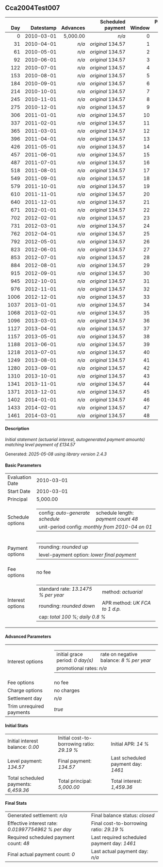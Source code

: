 <h2>Cca2004Test007</h2>
<table>
    <thead style="vertical-align: bottom;">
        <th class="ci00" style="text-align: right;">Day</th>
        <th class="ci01" style="text-align: right;">Datestamp</th>
        <th class="ci02" style="text-align: right;">Advances</th>
        <th class="ci03" style="text-align: right;">Scheduled payment</th>
        <th class="ci04" style="text-align: right;">Window</th>
        <th class="ci05" style="text-align: right;">Payment due</th>
        <th class="ci06" style="text-align: right;">Actual payments</th>
        <th class="ci07" style="text-align: right;">Net effect</th>
        <th class="ci08" style="text-align: right;">Payment status</th>
        <th class="ci09" style="text-align: right;">Balance status</th>
        <th class="ci10" style="text-align: right;">Actuarial interest</th>
        <th class="ci11" style="text-align: right;">New interest</th>
        <th class="ci12" style="text-align: right;">Interest portion</th>
        <th class="ci13" style="text-align: right;">Principal portion</th>
        <th class="ci14" style="text-align: right;">Interest balance</th>
        <th class="ci15" style="text-align: right;">Principal balance</th>
    </thead>
    <tr style="text-align: right;">
        <td class="ci00">0</td>
        <td class="ci01" style="white-space: nowrap;">2010-03-01</td>
        <td class="ci02">5,000.00</td>
        <td class="ci03" style="white-space: nowrap;"><i>n/a<i></td>
        <td class="ci04">0</td>
        <td class="ci05">0.00</td>
        <td class="ci06"><i>n/a</i></td>
        <td class="ci07">0.00</td>
        <td class="ci08"><i>information&nbsp;only</i></td>
        <td class="ci09">open</td>
        <td class="ci10">0.0000</td>
        <td class="ci11">0.0000</td>
        <td class="ci12">0.00</td>
        <td class="ci13">0.00</td>
        <td class="ci14">0.0000</td>
        <td class="ci15">5,000.00</td>
    </tr>
    <tr style="text-align: right;">
        <td class="ci00">31</td>
        <td class="ci01" style="white-space: nowrap;">2010-04-01</td>
        <td class="ci02"><i>n/a</i></td>
        <td class="ci03" style="white-space: nowrap;"><i>original</i> 134.57</td>
        <td class="ci04">1</td>
        <td class="ci05">134.57</td>
        <td class="ci06"><i>n/a</i></td>
        <td class="ci07">134.57</td>
        <td class="ci08"><i>not&nbsp;yet&nbsp;due</i></td>
        <td class="ci09">open</td>
        <td class="ci10">55.8318</td>
        <td class="ci11">55.8318</td>
        <td class="ci12">55.83</td>
        <td class="ci13">78.74</td>
        <td class="ci14">0.0000</td>
        <td class="ci15">4,921.26</td>
    </tr>
    <tr style="text-align: right;">
        <td class="ci00">61</td>
        <td class="ci01" style="white-space: nowrap;">2010-05-01</td>
        <td class="ci02"><i>n/a</i></td>
        <td class="ci03" style="white-space: nowrap;"><i>original</i> 134.57</td>
        <td class="ci04">2</td>
        <td class="ci05">134.57</td>
        <td class="ci06"><i>n/a</i></td>
        <td class="ci07">134.57</td>
        <td class="ci08"><i>not&nbsp;yet&nbsp;due</i></td>
        <td class="ci09">open</td>
        <td class="ci10">53.1799</td>
        <td class="ci11">53.1799</td>
        <td class="ci12">53.17</td>
        <td class="ci13">81.40</td>
        <td class="ci14">0.0000</td>
        <td class="ci15">4,839.86</td>
    </tr>
    <tr style="text-align: right;">
        <td class="ci00">92</td>
        <td class="ci01" style="white-space: nowrap;">2010-06-01</td>
        <td class="ci02"><i>n/a</i></td>
        <td class="ci03" style="white-space: nowrap;"><i>original</i> 134.57</td>
        <td class="ci04">3</td>
        <td class="ci05">134.57</td>
        <td class="ci06"><i>n/a</i></td>
        <td class="ci07">134.57</td>
        <td class="ci08"><i>not&nbsp;yet&nbsp;due</i></td>
        <td class="ci09">open</td>
        <td class="ci10">54.0437</td>
        <td class="ci11">54.0437</td>
        <td class="ci12">54.04</td>
        <td class="ci13">80.53</td>
        <td class="ci14">0.0000</td>
        <td class="ci15">4,759.33</td>
    </tr>
    <tr style="text-align: right;">
        <td class="ci00">122</td>
        <td class="ci01" style="white-space: nowrap;">2010-07-01</td>
        <td class="ci02"><i>n/a</i></td>
        <td class="ci03" style="white-space: nowrap;"><i>original</i> 134.57</td>
        <td class="ci04">4</td>
        <td class="ci05">134.57</td>
        <td class="ci06"><i>n/a</i></td>
        <td class="ci07">134.57</td>
        <td class="ci08"><i>not&nbsp;yet&nbsp;due</i></td>
        <td class="ci09">open</td>
        <td class="ci10">51.4301</td>
        <td class="ci11">51.4301</td>
        <td class="ci12">51.43</td>
        <td class="ci13">83.14</td>
        <td class="ci14">0.0000</td>
        <td class="ci15">4,676.19</td>
    </tr>
    <tr style="text-align: right;">
        <td class="ci00">153</td>
        <td class="ci01" style="white-space: nowrap;">2010-08-01</td>
        <td class="ci02"><i>n/a</i></td>
        <td class="ci03" style="white-space: nowrap;"><i>original</i> 134.57</td>
        <td class="ci04">5</td>
        <td class="ci05">134.57</td>
        <td class="ci06"><i>n/a</i></td>
        <td class="ci07">134.57</td>
        <td class="ci08"><i>not&nbsp;yet&nbsp;due</i></td>
        <td class="ci09">open</td>
        <td class="ci10">52.2161</td>
        <td class="ci11">52.2161</td>
        <td class="ci12">52.21</td>
        <td class="ci13">82.36</td>
        <td class="ci14">0.0000</td>
        <td class="ci15">4,593.83</td>
    </tr>
    <tr style="text-align: right;">
        <td class="ci00">184</td>
        <td class="ci01" style="white-space: nowrap;">2010-09-01</td>
        <td class="ci02"><i>n/a</i></td>
        <td class="ci03" style="white-space: nowrap;"><i>original</i> 134.57</td>
        <td class="ci04">6</td>
        <td class="ci05">134.57</td>
        <td class="ci06"><i>n/a</i></td>
        <td class="ci07">134.57</td>
        <td class="ci08"><i>not&nbsp;yet&nbsp;due</i></td>
        <td class="ci09">open</td>
        <td class="ci10">51.2964</td>
        <td class="ci11">51.2964</td>
        <td class="ci12">51.29</td>
        <td class="ci13">83.28</td>
        <td class="ci14">0.0000</td>
        <td class="ci15">4,510.55</td>
    </tr>
    <tr style="text-align: right;">
        <td class="ci00">214</td>
        <td class="ci01" style="white-space: nowrap;">2010-10-01</td>
        <td class="ci02"><i>n/a</i></td>
        <td class="ci03" style="white-space: nowrap;"><i>original</i> 134.57</td>
        <td class="ci04">7</td>
        <td class="ci05">134.57</td>
        <td class="ci06"><i>n/a</i></td>
        <td class="ci07">134.57</td>
        <td class="ci08"><i>not&nbsp;yet&nbsp;due</i></td>
        <td class="ci09">open</td>
        <td class="ci10">48.7417</td>
        <td class="ci11">48.7417</td>
        <td class="ci12">48.74</td>
        <td class="ci13">85.83</td>
        <td class="ci14">0.0000</td>
        <td class="ci15">4,424.72</td>
    </tr>
    <tr style="text-align: right;">
        <td class="ci00">245</td>
        <td class="ci01" style="white-space: nowrap;">2010-11-01</td>
        <td class="ci02"><i>n/a</i></td>
        <td class="ci03" style="white-space: nowrap;"><i>original</i> 134.57</td>
        <td class="ci04">8</td>
        <td class="ci05">134.57</td>
        <td class="ci06"><i>n/a</i></td>
        <td class="ci07">134.57</td>
        <td class="ci08"><i>not&nbsp;yet&nbsp;due</i></td>
        <td class="ci09">open</td>
        <td class="ci10">49.4081</td>
        <td class="ci11">49.4081</td>
        <td class="ci12">49.40</td>
        <td class="ci13">85.17</td>
        <td class="ci14">0.0000</td>
        <td class="ci15">4,339.55</td>
    </tr>
    <tr style="text-align: right;">
        <td class="ci00">275</td>
        <td class="ci01" style="white-space: nowrap;">2010-12-01</td>
        <td class="ci02"><i>n/a</i></td>
        <td class="ci03" style="white-space: nowrap;"><i>original</i> 134.57</td>
        <td class="ci04">9</td>
        <td class="ci05">134.57</td>
        <td class="ci06"><i>n/a</i></td>
        <td class="ci07">134.57</td>
        <td class="ci08"><i>not&nbsp;yet&nbsp;due</i></td>
        <td class="ci09">open</td>
        <td class="ci10">46.8939</td>
        <td class="ci11">46.8939</td>
        <td class="ci12">46.89</td>
        <td class="ci13">87.68</td>
        <td class="ci14">0.0000</td>
        <td class="ci15">4,251.87</td>
    </tr>
    <tr style="text-align: right;">
        <td class="ci00">306</td>
        <td class="ci01" style="white-space: nowrap;">2011-01-01</td>
        <td class="ci02"><i>n/a</i></td>
        <td class="ci03" style="white-space: nowrap;"><i>original</i> 134.57</td>
        <td class="ci04">10</td>
        <td class="ci05">134.57</td>
        <td class="ci06"><i>n/a</i></td>
        <td class="ci07">134.57</td>
        <td class="ci08"><i>not&nbsp;yet&nbsp;due</i></td>
        <td class="ci09">open</td>
        <td class="ci10">47.4780</td>
        <td class="ci11">47.4780</td>
        <td class="ci12">47.47</td>
        <td class="ci13">87.10</td>
        <td class="ci14">0.0000</td>
        <td class="ci15">4,164.77</td>
    </tr>
    <tr style="text-align: right;">
        <td class="ci00">337</td>
        <td class="ci01" style="white-space: nowrap;">2011-02-01</td>
        <td class="ci02"><i>n/a</i></td>
        <td class="ci03" style="white-space: nowrap;"><i>original</i> 134.57</td>
        <td class="ci04">11</td>
        <td class="ci05">134.57</td>
        <td class="ci06"><i>n/a</i></td>
        <td class="ci07">134.57</td>
        <td class="ci08"><i>not&nbsp;yet&nbsp;due</i></td>
        <td class="ci09">open</td>
        <td class="ci10">46.5054</td>
        <td class="ci11">46.5054</td>
        <td class="ci12">46.50</td>
        <td class="ci13">88.07</td>
        <td class="ci14">0.0000</td>
        <td class="ci15">4,076.70</td>
    </tr>
    <tr style="text-align: right;">
        <td class="ci00">365</td>
        <td class="ci01" style="white-space: nowrap;">2011-03-01</td>
        <td class="ci02"><i>n/a</i></td>
        <td class="ci03" style="white-space: nowrap;"><i>original</i> 134.57</td>
        <td class="ci04">12</td>
        <td class="ci05">134.57</td>
        <td class="ci06"><i>n/a</i></td>
        <td class="ci07">134.57</td>
        <td class="ci08"><i>not&nbsp;yet&nbsp;due</i></td>
        <td class="ci09">open</td>
        <td class="ci10">41.1166</td>
        <td class="ci11">41.1166</td>
        <td class="ci12">41.11</td>
        <td class="ci13">93.46</td>
        <td class="ci14">0.0000</td>
        <td class="ci15">3,983.24</td>
    </tr>
    <tr style="text-align: right;">
        <td class="ci00">396</td>
        <td class="ci01" style="white-space: nowrap;">2011-04-01</td>
        <td class="ci02"><i>n/a</i></td>
        <td class="ci03" style="white-space: nowrap;"><i>original</i> 134.57</td>
        <td class="ci04">13</td>
        <td class="ci05">134.57</td>
        <td class="ci06"><i>n/a</i></td>
        <td class="ci07">134.57</td>
        <td class="ci08"><i>not&nbsp;yet&nbsp;due</i></td>
        <td class="ci09">open</td>
        <td class="ci10">44.4783</td>
        <td class="ci11">44.4783</td>
        <td class="ci12">44.47</td>
        <td class="ci13">90.10</td>
        <td class="ci14">0.0000</td>
        <td class="ci15">3,893.14</td>
    </tr>
    <tr style="text-align: right;">
        <td class="ci00">426</td>
        <td class="ci01" style="white-space: nowrap;">2011-05-01</td>
        <td class="ci02"><i>n/a</i></td>
        <td class="ci03" style="white-space: nowrap;"><i>original</i> 134.57</td>
        <td class="ci04">14</td>
        <td class="ci05">134.57</td>
        <td class="ci06"><i>n/a</i></td>
        <td class="ci07">134.57</td>
        <td class="ci08"><i>not&nbsp;yet&nbsp;due</i></td>
        <td class="ci09">open</td>
        <td class="ci10">42.0699</td>
        <td class="ci11">42.0699</td>
        <td class="ci12">42.06</td>
        <td class="ci13">92.51</td>
        <td class="ci14">0.0000</td>
        <td class="ci15">3,800.63</td>
    </tr>
    <tr style="text-align: right;">
        <td class="ci00">457</td>
        <td class="ci01" style="white-space: nowrap;">2011-06-01</td>
        <td class="ci02"><i>n/a</i></td>
        <td class="ci03" style="white-space: nowrap;"><i>original</i> 134.57</td>
        <td class="ci04">15</td>
        <td class="ci05">134.57</td>
        <td class="ci06"><i>n/a</i></td>
        <td class="ci07">134.57</td>
        <td class="ci08"><i>not&nbsp;yet&nbsp;due</i></td>
        <td class="ci09">open</td>
        <td class="ci10">42.4392</td>
        <td class="ci11">42.4392</td>
        <td class="ci12">42.43</td>
        <td class="ci13">92.14</td>
        <td class="ci14">0.0000</td>
        <td class="ci15">3,708.49</td>
    </tr>
    <tr style="text-align: right;">
        <td class="ci00">487</td>
        <td class="ci01" style="white-space: nowrap;">2011-07-01</td>
        <td class="ci02"><i>n/a</i></td>
        <td class="ci03" style="white-space: nowrap;"><i>original</i> 134.57</td>
        <td class="ci04">16</td>
        <td class="ci05">134.57</td>
        <td class="ci06"><i>n/a</i></td>
        <td class="ci07">134.57</td>
        <td class="ci08"><i>not&nbsp;yet&nbsp;due</i></td>
        <td class="ci09">open</td>
        <td class="ci10">40.0746</td>
        <td class="ci11">40.0746</td>
        <td class="ci12">40.07</td>
        <td class="ci13">94.50</td>
        <td class="ci14">0.0000</td>
        <td class="ci15">3,613.99</td>
    </tr>
    <tr style="text-align: right;">
        <td class="ci00">518</td>
        <td class="ci01" style="white-space: nowrap;">2011-08-01</td>
        <td class="ci02"><i>n/a</i></td>
        <td class="ci03" style="white-space: nowrap;"><i>original</i> 134.57</td>
        <td class="ci04">17</td>
        <td class="ci05">134.57</td>
        <td class="ci06"><i>n/a</i></td>
        <td class="ci07">134.57</td>
        <td class="ci08"><i>not&nbsp;yet&nbsp;due</i></td>
        <td class="ci09">open</td>
        <td class="ci10">40.3551</td>
        <td class="ci11">40.3551</td>
        <td class="ci12">40.35</td>
        <td class="ci13">94.22</td>
        <td class="ci14">0.0000</td>
        <td class="ci15">3,519.77</td>
    </tr>
    <tr style="text-align: right;">
        <td class="ci00">549</td>
        <td class="ci01" style="white-space: nowrap;">2011-09-01</td>
        <td class="ci02"><i>n/a</i></td>
        <td class="ci03" style="white-space: nowrap;"><i>original</i> 134.57</td>
        <td class="ci04">18</td>
        <td class="ci05">134.57</td>
        <td class="ci06"><i>n/a</i></td>
        <td class="ci07">134.57</td>
        <td class="ci08"><i>not&nbsp;yet&nbsp;due</i></td>
        <td class="ci09">open</td>
        <td class="ci10">39.3031</td>
        <td class="ci11">39.3031</td>
        <td class="ci12">39.30</td>
        <td class="ci13">95.27</td>
        <td class="ci14">0.0000</td>
        <td class="ci15">3,424.50</td>
    </tr>
    <tr style="text-align: right;">
        <td class="ci00">579</td>
        <td class="ci01" style="white-space: nowrap;">2011-10-01</td>
        <td class="ci02"><i>n/a</i></td>
        <td class="ci03" style="white-space: nowrap;"><i>original</i> 134.57</td>
        <td class="ci04">19</td>
        <td class="ci05">134.57</td>
        <td class="ci06"><i>n/a</i></td>
        <td class="ci07">134.57</td>
        <td class="ci08"><i>not&nbsp;yet&nbsp;due</i></td>
        <td class="ci09">open</td>
        <td class="ci10">37.0057</td>
        <td class="ci11">37.0057</td>
        <td class="ci12">37.00</td>
        <td class="ci13">97.57</td>
        <td class="ci14">0.0000</td>
        <td class="ci15">3,326.93</td>
    </tr>
    <tr style="text-align: right;">
        <td class="ci00">610</td>
        <td class="ci01" style="white-space: nowrap;">2011-11-01</td>
        <td class="ci02"><i>n/a</i></td>
        <td class="ci03" style="white-space: nowrap;"><i>original</i> 134.57</td>
        <td class="ci04">20</td>
        <td class="ci05">134.57</td>
        <td class="ci06"><i>n/a</i></td>
        <td class="ci07">134.57</td>
        <td class="ci08"><i>not&nbsp;yet&nbsp;due</i></td>
        <td class="ci09">open</td>
        <td class="ci10">37.1497</td>
        <td class="ci11">37.1497</td>
        <td class="ci12">37.14</td>
        <td class="ci13">97.43</td>
        <td class="ci14">0.0000</td>
        <td class="ci15">3,229.50</td>
    </tr>
    <tr style="text-align: right;">
        <td class="ci00">640</td>
        <td class="ci01" style="white-space: nowrap;">2011-12-01</td>
        <td class="ci02"><i>n/a</i></td>
        <td class="ci03" style="white-space: nowrap;"><i>original</i> 134.57</td>
        <td class="ci04">21</td>
        <td class="ci05">134.57</td>
        <td class="ci06"><i>n/a</i></td>
        <td class="ci07">134.57</td>
        <td class="ci08"><i>not&nbsp;yet&nbsp;due</i></td>
        <td class="ci09">open</td>
        <td class="ci10">34.8985</td>
        <td class="ci11">34.8985</td>
        <td class="ci12">34.89</td>
        <td class="ci13">99.68</td>
        <td class="ci14">0.0000</td>
        <td class="ci15">3,129.82</td>
    </tr>
    <tr style="text-align: right;">
        <td class="ci00">671</td>
        <td class="ci01" style="white-space: nowrap;">2012-01-01</td>
        <td class="ci02"><i>n/a</i></td>
        <td class="ci03" style="white-space: nowrap;"><i>original</i> 134.57</td>
        <td class="ci04">22</td>
        <td class="ci05">134.57</td>
        <td class="ci06"><i>n/a</i></td>
        <td class="ci07">134.57</td>
        <td class="ci08"><i>not&nbsp;yet&nbsp;due</i></td>
        <td class="ci09">open</td>
        <td class="ci10">34.9487</td>
        <td class="ci11">34.9487</td>
        <td class="ci12">34.94</td>
        <td class="ci13">99.63</td>
        <td class="ci14">0.0000</td>
        <td class="ci15">3,030.19</td>
    </tr>
    <tr style="text-align: right;">
        <td class="ci00">702</td>
        <td class="ci01" style="white-space: nowrap;">2012-02-01</td>
        <td class="ci02"><i>n/a</i></td>
        <td class="ci03" style="white-space: nowrap;"><i>original</i> 134.57</td>
        <td class="ci04">23</td>
        <td class="ci05">134.57</td>
        <td class="ci06"><i>n/a</i></td>
        <td class="ci07">134.57</td>
        <td class="ci08"><i>not&nbsp;yet&nbsp;due</i></td>
        <td class="ci09">open</td>
        <td class="ci10">33.8362</td>
        <td class="ci11">33.8362</td>
        <td class="ci12">33.83</td>
        <td class="ci13">100.74</td>
        <td class="ci14">0.0000</td>
        <td class="ci15">2,929.45</td>
    </tr>
    <tr style="text-align: right;">
        <td class="ci00">731</td>
        <td class="ci01" style="white-space: nowrap;">2012-03-01</td>
        <td class="ci02"><i>n/a</i></td>
        <td class="ci03" style="white-space: nowrap;"><i>original</i> 134.57</td>
        <td class="ci04">24</td>
        <td class="ci05">134.57</td>
        <td class="ci06"><i>n/a</i></td>
        <td class="ci07">134.57</td>
        <td class="ci08"><i>not&nbsp;yet&nbsp;due</i></td>
        <td class="ci09">open</td>
        <td class="ci10">30.6009</td>
        <td class="ci11">30.6009</td>
        <td class="ci12">30.60</td>
        <td class="ci13">103.97</td>
        <td class="ci14">0.0000</td>
        <td class="ci15">2,825.48</td>
    </tr>
    <tr style="text-align: right;">
        <td class="ci00">762</td>
        <td class="ci01" style="white-space: nowrap;">2012-04-01</td>
        <td class="ci02"><i>n/a</i></td>
        <td class="ci03" style="white-space: nowrap;"><i>original</i> 134.57</td>
        <td class="ci04">25</td>
        <td class="ci05">134.57</td>
        <td class="ci06"><i>n/a</i></td>
        <td class="ci07">134.57</td>
        <td class="ci08"><i>not&nbsp;yet&nbsp;due</i></td>
        <td class="ci09">open</td>
        <td class="ci10">31.5504</td>
        <td class="ci11">31.5504</td>
        <td class="ci12">31.55</td>
        <td class="ci13">103.02</td>
        <td class="ci14">0.0000</td>
        <td class="ci15">2,722.46</td>
    </tr>
    <tr style="text-align: right;">
        <td class="ci00">792</td>
        <td class="ci01" style="white-space: nowrap;">2012-05-01</td>
        <td class="ci02"><i>n/a</i></td>
        <td class="ci03" style="white-space: nowrap;"><i>original</i> 134.57</td>
        <td class="ci04">26</td>
        <td class="ci05">134.57</td>
        <td class="ci06"><i>n/a</i></td>
        <td class="ci07">134.57</td>
        <td class="ci08"><i>not&nbsp;yet&nbsp;due</i></td>
        <td class="ci09">open</td>
        <td class="ci10">29.4194</td>
        <td class="ci11">29.4194</td>
        <td class="ci12">29.41</td>
        <td class="ci13">105.16</td>
        <td class="ci14">0.0000</td>
        <td class="ci15">2,617.30</td>
    </tr>
    <tr style="text-align: right;">
        <td class="ci00">823</td>
        <td class="ci01" style="white-space: nowrap;">2012-06-01</td>
        <td class="ci02"><i>n/a</i></td>
        <td class="ci03" style="white-space: nowrap;"><i>original</i> 134.57</td>
        <td class="ci04">27</td>
        <td class="ci05">134.57</td>
        <td class="ci06"><i>n/a</i></td>
        <td class="ci07">134.57</td>
        <td class="ci08"><i>not&nbsp;yet&nbsp;due</i></td>
        <td class="ci09">open</td>
        <td class="ci10">29.2257</td>
        <td class="ci11">29.2257</td>
        <td class="ci12">29.22</td>
        <td class="ci13">105.35</td>
        <td class="ci14">0.0000</td>
        <td class="ci15">2,511.95</td>
    </tr>
    <tr style="text-align: right;">
        <td class="ci00">853</td>
        <td class="ci01" style="white-space: nowrap;">2012-07-01</td>
        <td class="ci02"><i>n/a</i></td>
        <td class="ci03" style="white-space: nowrap;"><i>original</i> 134.57</td>
        <td class="ci04">28</td>
        <td class="ci05">134.57</td>
        <td class="ci06"><i>n/a</i></td>
        <td class="ci07">134.57</td>
        <td class="ci08"><i>not&nbsp;yet&nbsp;due</i></td>
        <td class="ci09">open</td>
        <td class="ci10">27.1445</td>
        <td class="ci11">27.1445</td>
        <td class="ci12">27.14</td>
        <td class="ci13">107.43</td>
        <td class="ci14">0.0000</td>
        <td class="ci15">2,404.52</td>
    </tr>
    <tr style="text-align: right;">
        <td class="ci00">884</td>
        <td class="ci01" style="white-space: nowrap;">2012-08-01</td>
        <td class="ci02"><i>n/a</i></td>
        <td class="ci03" style="white-space: nowrap;"><i>original</i> 134.57</td>
        <td class="ci04">29</td>
        <td class="ci05">134.57</td>
        <td class="ci06"><i>n/a</i></td>
        <td class="ci07">134.57</td>
        <td class="ci08"><i>not&nbsp;yet&nbsp;due</i></td>
        <td class="ci09">open</td>
        <td class="ci10">26.8498</td>
        <td class="ci11">26.8498</td>
        <td class="ci12">26.84</td>
        <td class="ci13">107.73</td>
        <td class="ci14">0.0000</td>
        <td class="ci15">2,296.79</td>
    </tr>
    <tr style="text-align: right;">
        <td class="ci00">915</td>
        <td class="ci01" style="white-space: nowrap;">2012-09-01</td>
        <td class="ci02"><i>n/a</i></td>
        <td class="ci03" style="white-space: nowrap;"><i>original</i> 134.57</td>
        <td class="ci04">30</td>
        <td class="ci05">134.57</td>
        <td class="ci06"><i>n/a</i></td>
        <td class="ci07">134.57</td>
        <td class="ci08"><i>not&nbsp;yet&nbsp;due</i></td>
        <td class="ci09">open</td>
        <td class="ci10">25.6468</td>
        <td class="ci11">25.6468</td>
        <td class="ci12">25.64</td>
        <td class="ci13">108.93</td>
        <td class="ci14">0.0000</td>
        <td class="ci15">2,187.86</td>
    </tr>
    <tr style="text-align: right;">
        <td class="ci00">945</td>
        <td class="ci01" style="white-space: nowrap;">2012-10-01</td>
        <td class="ci02"><i>n/a</i></td>
        <td class="ci03" style="white-space: nowrap;"><i>original</i> 134.57</td>
        <td class="ci04">31</td>
        <td class="ci05">134.57</td>
        <td class="ci06"><i>n/a</i></td>
        <td class="ci07">134.57</td>
        <td class="ci08"><i>not&nbsp;yet&nbsp;due</i></td>
        <td class="ci09">open</td>
        <td class="ci10">23.6424</td>
        <td class="ci11">23.6424</td>
        <td class="ci12">23.64</td>
        <td class="ci13">110.93</td>
        <td class="ci14">0.0000</td>
        <td class="ci15">2,076.93</td>
    </tr>
    <tr style="text-align: right;">
        <td class="ci00">976</td>
        <td class="ci01" style="white-space: nowrap;">2012-11-01</td>
        <td class="ci02"><i>n/a</i></td>
        <td class="ci03" style="white-space: nowrap;"><i>original</i> 134.57</td>
        <td class="ci04">32</td>
        <td class="ci05">134.57</td>
        <td class="ci06"><i>n/a</i></td>
        <td class="ci07">134.57</td>
        <td class="ci08"><i>not&nbsp;yet&nbsp;due</i></td>
        <td class="ci09">open</td>
        <td class="ci10">23.1918</td>
        <td class="ci11">23.1918</td>
        <td class="ci12">23.19</td>
        <td class="ci13">111.38</td>
        <td class="ci14">0.0000</td>
        <td class="ci15">1,965.55</td>
    </tr>
    <tr style="text-align: right;">
        <td class="ci00">1006</td>
        <td class="ci01" style="white-space: nowrap;">2012-12-01</td>
        <td class="ci02"><i>n/a</i></td>
        <td class="ci03" style="white-space: nowrap;"><i>original</i> 134.57</td>
        <td class="ci04">33</td>
        <td class="ci05">134.57</td>
        <td class="ci06"><i>n/a</i></td>
        <td class="ci07">134.57</td>
        <td class="ci08"><i>not&nbsp;yet&nbsp;due</i></td>
        <td class="ci09">open</td>
        <td class="ci10">21.2401</td>
        <td class="ci11">21.2401</td>
        <td class="ci12">21.24</td>
        <td class="ci13">113.33</td>
        <td class="ci14">0.0000</td>
        <td class="ci15">1,852.22</td>
    </tr>
    <tr style="text-align: right;">
        <td class="ci00">1037</td>
        <td class="ci01" style="white-space: nowrap;">2013-01-01</td>
        <td class="ci02"><i>n/a</i></td>
        <td class="ci03" style="white-space: nowrap;"><i>original</i> 134.57</td>
        <td class="ci04">34</td>
        <td class="ci05">134.57</td>
        <td class="ci06"><i>n/a</i></td>
        <td class="ci07">134.57</td>
        <td class="ci08"><i>not&nbsp;yet&nbsp;due</i></td>
        <td class="ci09">open</td>
        <td class="ci10">20.6826</td>
        <td class="ci11">20.6826</td>
        <td class="ci12">20.68</td>
        <td class="ci13">113.89</td>
        <td class="ci14">0.0000</td>
        <td class="ci15">1,738.33</td>
    </tr>
    <tr style="text-align: right;">
        <td class="ci00">1068</td>
        <td class="ci01" style="white-space: nowrap;">2013-02-01</td>
        <td class="ci02"><i>n/a</i></td>
        <td class="ci03" style="white-space: nowrap;"><i>original</i> 134.57</td>
        <td class="ci04">35</td>
        <td class="ci05">134.57</td>
        <td class="ci06"><i>n/a</i></td>
        <td class="ci07">134.57</td>
        <td class="ci08"><i>not&nbsp;yet&nbsp;due</i></td>
        <td class="ci09">open</td>
        <td class="ci10">19.4108</td>
        <td class="ci11">19.4108</td>
        <td class="ci12">19.41</td>
        <td class="ci13">115.16</td>
        <td class="ci14">0.0000</td>
        <td class="ci15">1,623.17</td>
    </tr>
    <tr style="text-align: right;">
        <td class="ci00">1096</td>
        <td class="ci01" style="white-space: nowrap;">2013-03-01</td>
        <td class="ci02"><i>n/a</i></td>
        <td class="ci03" style="white-space: nowrap;"><i>original</i> 134.57</td>
        <td class="ci04">36</td>
        <td class="ci05">134.57</td>
        <td class="ci06"><i>n/a</i></td>
        <td class="ci07">134.57</td>
        <td class="ci08"><i>not&nbsp;yet&nbsp;due</i></td>
        <td class="ci09">open</td>
        <td class="ci10">16.3709</td>
        <td class="ci11">16.3709</td>
        <td class="ci12">16.37</td>
        <td class="ci13">118.20</td>
        <td class="ci14">0.0000</td>
        <td class="ci15">1,504.97</td>
    </tr>
    <tr style="text-align: right;">
        <td class="ci00">1127</td>
        <td class="ci01" style="white-space: nowrap;">2013-04-01</td>
        <td class="ci02"><i>n/a</i></td>
        <td class="ci03" style="white-space: nowrap;"><i>original</i> 134.57</td>
        <td class="ci04">37</td>
        <td class="ci05">134.57</td>
        <td class="ci06"><i>n/a</i></td>
        <td class="ci07">134.57</td>
        <td class="ci08"><i>not&nbsp;yet&nbsp;due</i></td>
        <td class="ci09">open</td>
        <td class="ci10">16.8051</td>
        <td class="ci11">16.8051</td>
        <td class="ci12">16.80</td>
        <td class="ci13">117.77</td>
        <td class="ci14">0.0000</td>
        <td class="ci15">1,387.20</td>
    </tr>
    <tr style="text-align: right;">
        <td class="ci00">1157</td>
        <td class="ci01" style="white-space: nowrap;">2013-05-01</td>
        <td class="ci02"><i>n/a</i></td>
        <td class="ci03" style="white-space: nowrap;"><i>original</i> 134.57</td>
        <td class="ci04">38</td>
        <td class="ci05">134.57</td>
        <td class="ci06"><i>n/a</i></td>
        <td class="ci07">134.57</td>
        <td class="ci08"><i>not&nbsp;yet&nbsp;due</i></td>
        <td class="ci09">open</td>
        <td class="ci10">14.9903</td>
        <td class="ci11">14.9903</td>
        <td class="ci12">14.99</td>
        <td class="ci13">119.58</td>
        <td class="ci14">0.0000</td>
        <td class="ci15">1,267.62</td>
    </tr>
    <tr style="text-align: right;">
        <td class="ci00">1188</td>
        <td class="ci01" style="white-space: nowrap;">2013-06-01</td>
        <td class="ci02"><i>n/a</i></td>
        <td class="ci03" style="white-space: nowrap;"><i>original</i> 134.57</td>
        <td class="ci04">39</td>
        <td class="ci05">134.57</td>
        <td class="ci06"><i>n/a</i></td>
        <td class="ci07">134.57</td>
        <td class="ci08"><i>not&nbsp;yet&nbsp;due</i></td>
        <td class="ci09">open</td>
        <td class="ci10">14.1547</td>
        <td class="ci11">14.1547</td>
        <td class="ci12">14.15</td>
        <td class="ci13">120.42</td>
        <td class="ci14">0.0000</td>
        <td class="ci15">1,147.20</td>
    </tr>
    <tr style="text-align: right;">
        <td class="ci00">1218</td>
        <td class="ci01" style="white-space: nowrap;">2013-07-01</td>
        <td class="ci02"><i>n/a</i></td>
        <td class="ci03" style="white-space: nowrap;"><i>original</i> 134.57</td>
        <td class="ci04">40</td>
        <td class="ci05">134.57</td>
        <td class="ci06"><i>n/a</i></td>
        <td class="ci07">134.57</td>
        <td class="ci08"><i>not&nbsp;yet&nbsp;due</i></td>
        <td class="ci09">open</td>
        <td class="ci10">12.3968</td>
        <td class="ci11">12.3968</td>
        <td class="ci12">12.39</td>
        <td class="ci13">122.18</td>
        <td class="ci14">0.0000</td>
        <td class="ci15">1,025.02</td>
    </tr>
    <tr style="text-align: right;">
        <td class="ci00">1249</td>
        <td class="ci01" style="white-space: nowrap;">2013-08-01</td>
        <td class="ci02"><i>n/a</i></td>
        <td class="ci03" style="white-space: nowrap;"><i>original</i> 134.57</td>
        <td class="ci04">41</td>
        <td class="ci05">134.57</td>
        <td class="ci06"><i>n/a</i></td>
        <td class="ci07">134.57</td>
        <td class="ci08"><i>not&nbsp;yet&nbsp;due</i></td>
        <td class="ci09">open</td>
        <td class="ci10">11.4458</td>
        <td class="ci11">11.4458</td>
        <td class="ci12">11.44</td>
        <td class="ci13">123.13</td>
        <td class="ci14">0.0000</td>
        <td class="ci15">901.89</td>
    </tr>
    <tr style="text-align: right;">
        <td class="ci00">1280</td>
        <td class="ci01" style="white-space: nowrap;">2013-09-01</td>
        <td class="ci02"><i>n/a</i></td>
        <td class="ci03" style="white-space: nowrap;"><i>original</i> 134.57</td>
        <td class="ci04">42</td>
        <td class="ci05">134.57</td>
        <td class="ci06"><i>n/a</i></td>
        <td class="ci07">134.57</td>
        <td class="ci08"><i>not&nbsp;yet&nbsp;due</i></td>
        <td class="ci09">open</td>
        <td class="ci10">10.0708</td>
        <td class="ci11">10.0708</td>
        <td class="ci12">10.07</td>
        <td class="ci13">124.50</td>
        <td class="ci14">0.0000</td>
        <td class="ci15">777.39</td>
    </tr>
    <tr style="text-align: right;">
        <td class="ci00">1310</td>
        <td class="ci01" style="white-space: nowrap;">2013-10-01</td>
        <td class="ci02"><i>n/a</i></td>
        <td class="ci03" style="white-space: nowrap;"><i>original</i> 134.57</td>
        <td class="ci04">43</td>
        <td class="ci05">134.57</td>
        <td class="ci06"><i>n/a</i></td>
        <td class="ci07">134.57</td>
        <td class="ci08"><i>not&nbsp;yet&nbsp;due</i></td>
        <td class="ci09">open</td>
        <td class="ci10">8.4006</td>
        <td class="ci11">8.4006</td>
        <td class="ci12">8.40</td>
        <td class="ci13">126.17</td>
        <td class="ci14">0.0000</td>
        <td class="ci15">651.22</td>
    </tr>
    <tr style="text-align: right;">
        <td class="ci00">1341</td>
        <td class="ci01" style="white-space: nowrap;">2013-11-01</td>
        <td class="ci02"><i>n/a</i></td>
        <td class="ci03" style="white-space: nowrap;"><i>original</i> 134.57</td>
        <td class="ci04">44</td>
        <td class="ci05">134.57</td>
        <td class="ci06"><i>n/a</i></td>
        <td class="ci07">134.57</td>
        <td class="ci08"><i>not&nbsp;yet&nbsp;due</i></td>
        <td class="ci09">open</td>
        <td class="ci10">7.2718</td>
        <td class="ci11">7.2718</td>
        <td class="ci12">7.27</td>
        <td class="ci13">127.30</td>
        <td class="ci14">0.0000</td>
        <td class="ci15">523.92</td>
    </tr>
    <tr style="text-align: right;">
        <td class="ci00">1371</td>
        <td class="ci01" style="white-space: nowrap;">2013-12-01</td>
        <td class="ci02"><i>n/a</i></td>
        <td class="ci03" style="white-space: nowrap;"><i>original</i> 134.57</td>
        <td class="ci04">45</td>
        <td class="ci05">134.57</td>
        <td class="ci06"><i>n/a</i></td>
        <td class="ci07">134.57</td>
        <td class="ci08"><i>not&nbsp;yet&nbsp;due</i></td>
        <td class="ci09">open</td>
        <td class="ci10">5.6616</td>
        <td class="ci11">5.6616</td>
        <td class="ci12">5.66</td>
        <td class="ci13">128.91</td>
        <td class="ci14">0.0000</td>
        <td class="ci15">395.01</td>
    </tr>
    <tr style="text-align: right;">
        <td class="ci00">1402</td>
        <td class="ci01" style="white-space: nowrap;">2014-01-01</td>
        <td class="ci02"><i>n/a</i></td>
        <td class="ci03" style="white-space: nowrap;"><i>original</i> 134.57</td>
        <td class="ci04">46</td>
        <td class="ci05">134.57</td>
        <td class="ci06"><i>n/a</i></td>
        <td class="ci07">134.57</td>
        <td class="ci08"><i>not&nbsp;yet&nbsp;due</i></td>
        <td class="ci09">open</td>
        <td class="ci10">4.4108</td>
        <td class="ci11">4.4108</td>
        <td class="ci12">4.41</td>
        <td class="ci13">130.16</td>
        <td class="ci14">0.0000</td>
        <td class="ci15">264.85</td>
    </tr>
    <tr style="text-align: right;">
        <td class="ci00">1433</td>
        <td class="ci01" style="white-space: nowrap;">2014-02-01</td>
        <td class="ci02"><i>n/a</i></td>
        <td class="ci03" style="white-space: nowrap;"><i>original</i> 134.57</td>
        <td class="ci04">47</td>
        <td class="ci05">134.57</td>
        <td class="ci06"><i>n/a</i></td>
        <td class="ci07">134.57</td>
        <td class="ci08"><i>not&nbsp;yet&nbsp;due</i></td>
        <td class="ci09">open</td>
        <td class="ci10">2.9574</td>
        <td class="ci11">2.9574</td>
        <td class="ci12">2.95</td>
        <td class="ci13">131.62</td>
        <td class="ci14">0.0000</td>
        <td class="ci15">133.23</td>
    </tr>
    <tr style="text-align: right;">
        <td class="ci00">1461</td>
        <td class="ci01" style="white-space: nowrap;">2014-03-01</td>
        <td class="ci02"><i>n/a</i></td>
        <td class="ci03" style="white-space: nowrap;"><i>original</i> 134.57</td>
        <td class="ci04">48</td>
        <td class="ci05">134.57</td>
        <td class="ci06"><i>n/a</i></td>
        <td class="ci07">134.57</td>
        <td class="ci08"><i>not&nbsp;yet&nbsp;due</i></td>
        <td class="ci09">closed</td>
        <td class="ci10">1.3437</td>
        <td class="ci11">1.3437</td>
        <td class="ci12">1.34</td>
        <td class="ci13">133.23</td>
        <td class="ci14">0.0000</td>
        <td class="ci15">0.00</td>
    </tr>
</table>
<h4>Description</h4>
<p><i>Initial statement (actuarial interest, autogenerated payment amounts) matching level payment of £134.57</i></p>
<p>Generated: <i>2025-05-08 using library version 2.4.3</i></p>
<h4>Basic Parameters</h4>
<table>
    <tr>
        <td>Evaluation Date</td>
        <td>2010-03-01</td>
    </tr>
    <tr>
        <td>Start Date</td>
        <td>2010-03-01</td>
    </tr>
    <tr>
        <td>Principal</td>
        <td>5,000.00</td>
    </tr>
    <tr>
        <td>Schedule options</td>
        <td>
            <table>
                <tr>
                    <td>config: <i>auto-generate schedule</i></td>
                    <td>schedule length: <i><i>payment count</i> 48</i></td>
                </tr>
                <tr>
                    <td colspan="2" style="white-space: nowrap;">unit-period config: <i>monthly from 2010-04 on 01</i></td>
                </tr>
            </table>
        </td>
    </tr>
    <tr>
        <td>Payment options</td>
        <td>
            <table>
                <tr>
                    <td>rounding: <i>rounded up</i></td>
                </tr>
                <tr>
                    <td>level-payment option: <i>lower&nbsp;final&nbsp;payment</i></td>
                </tr>
            </table>
        </td>
    </tr>
    <tr>
        <td>Fee options</td>
        <td>no fee
        </td>
    </tr>
    <tr>
        <td>Interest options</td>
        <td>
            <table>
                <tr>
                    <td>standard rate: <i>13.1475 % per year</i></td>
                    <td>method: <i>actuarial</i></td>
                </tr>
                <tr>
                    <td>rounding: <i>rounded down</i></td>
                    <td>APR method: <i>UK FCA to 1 d.p.</i></td>
                </tr>
                <tr>
                    <td colspan="2">cap: <i>total 100 %; daily 0.8 %</td>
                </tr>
            </table>
        </td>
    </tr>
</table>
<h4>Advanced Parameters</h4>
<table>
    <tr>
        <td>Interest options</td>
        <td>
            <table>
                <tr>
                    <td>initial grace period: <i>0 day(s)</i></td>
                    <td>rate on negative balance: <i>8 % per year</i></td>
                </tr>
                <tr>
                    <td colspan="2">promotional rates: <i><i>n/a</i></i></td>
                </tr>
            </table>
        </td>
    </tr>
    <tr>
        <td>Fee options</td>
        <td>no fee
        </td>
    </tr>
    <tr>
        <td>Charge options</td>
        <td>no charges
        </td>
    </tr>
    <tr>
        <td>Settlement day</td><td><i><i>n/a</i></i></td>
    </tr>
    <tr>
        <td>Trim unrequired payments</td><td><i>true</i></td>
    </tr>
</table>
<h4>Initial Stats</h4>
<table>
    <tr>
        <td>Initial interest balance: <i>0.00</i></td>
        <td>Initial cost-to-borrowing ratio: <i>29.19 %</i></td>
        <td>Initial APR: <i>14 %</i></td>
    </tr>
    <tr>
        <td>Level payment: <i>134.57</i></td>
        <td>Final payment: <i>134.57</i></td>
        <td>Last scheduled payment day: <i>1461</i></td>
    </tr>
    <tr>
        <td>Total scheduled payments: <i>6,459.36</i></td>
        <td>Total principal: <i>5,000.00</i></td>
        <td>Total interest: <i>1,459.36</i></td>
    </tr>
</table>
<h4>Final Stats</h4>
<table>
    <tr>
        <td>Generated settlement: <i><i>n/a</i></i></td>
        <td>Final balance status: <i>closed</i></td>
    </tr>
    <tr>
        <td>Effective interest rate: <i>0.01997754962 % per day</i></td>
        <td>Final cost-to-borrowing ratio: <i>29.19 %</i></td>
    </tr>
    <tr>
        <td>Required scheduled payment count: <i>48</i></td>
        <td>Last required scheduled payment day: <i>1461</i></td>
    </tr>
    <tr>
        <td>Final actual payment count: <i>0</i></td>
        <td>Last actual payment day: <i>n/a</i></td>
    </tr>
</table>
